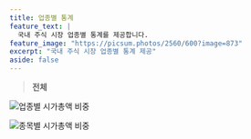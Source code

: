 ```yaml
---
title: 업종별 통계
feature_text: |
  국내 주식 시장 업종별 통계를 제공합니다.
feature_image: "https://picsum.photos/2560/600?image=873"
excerpt: "국내 주식 시장 업종별 통계 제공"
aside: false
---
```


> **전체**<a id="all"></a>

![업종별 시가총액 비중](images/krx_all_all_업종.png)

![종목별 시가총액 비중](images/krx_all_all_종목.png)
